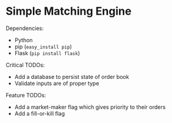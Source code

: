 Simple Matching Engine
============

Dependencies:

* Python
* pip (`easy_install pip`)
* Flask (`pip install flask`)

Critical TODOs:

* Add a database to persist state of order book
* Validate inputs are of proper type

Feature TODOs:

* Add a market-maker flag which gives priority to their orders
* Add a fill-or-kill flag
